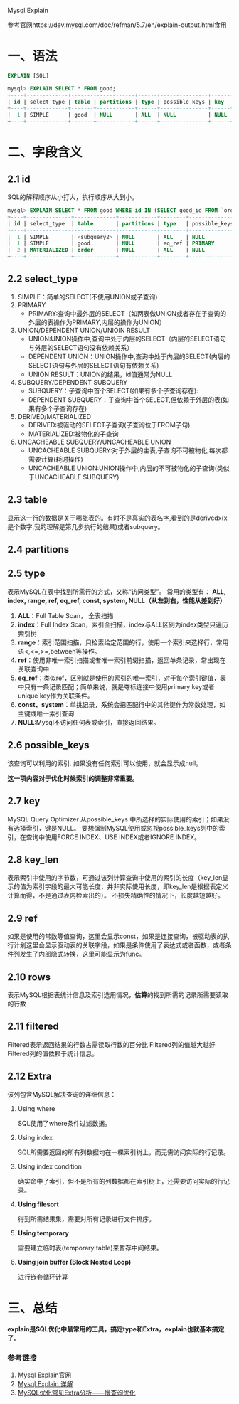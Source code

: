 Mysql Explain

参考官网https://dev.mysql.com/doc/refman/5.7/en/explain-output.html食用

# 一、语法

```sql
EXPLAIN [SQL]
```

```sql
mysql> EXPLAIN SELECT * FROM good;
+----+-------------+-------+------------+------+---------------+------+---------+------+------+----------+-------+
| id | select_type | table | partitions | type | possible_keys | key  | key_len | ref  | rows | filtered | Extra |
+----+-------------+-------+------------+------+---------------+------+---------+------+------+----------+-------+
|  1 | SIMPLE      | good  | NULL       | ALL  | NULL          | NULL | NULL    | NULL |    3 |   100.00 | NULL  |
+----+-------------+-------+------------+------+---------------+------+---------+------+------+----------+-------+
```



# 二、字段含义

## 2.1 id

SQL的解释顺序从小打大，执行顺序从大到小。

```sql
mysql> EXPLAIN SELECT * FROM good WHERE id IN (SELECT good_id FROM `order`);
+----+--------------+-------------+------------+--------+---------------+---------+---------+---------------------+------+----------+-------------+
| id | select_type  | table       | partitions | type   | possible_keys | key     | key_len | ref                 | rows | filtered | Extra       |
+----+--------------+-------------+------------+--------+---------------+---------+---------+---------------------+------+----------+-------------+
|  1 | SIMPLE       | <subquery2> | NULL       | ALL    | NULL          | NULL    | NULL    | NULL                | NULL |   100.00 | Using where |
|  1 | SIMPLE       | good        | NULL       | eq_ref | PRIMARY       | PRIMARY | 8       | <subquery2>.good_id |    1 |   100.00 | NULL        |
|  2 | MATERIALIZED | order       | NULL       | ALL    | NULL          | NULL    | NULL    | NULL                |    1 |   100.00 | NULL        |
+----+--------------+-------------+------------+--------+---------------+---------+---------+---------------------+------+----------+-------------+
```

## 2.2 select_type

1. SIMPLE：简单的SELECT(不使用UNION或子查询)
2. PRIMARY
   * PRIMARY:查询中最外层的SELECT（如两表做UNION或者存在子查询的外层的表操作为PRIMARY,内层的操作为UNION）
3. UNION/DEPENDENT UNION/UNIOIN RESULT
   * UNION:UNION操作中,查询中处于内层的SELECT（内层的SELECT语句与外层的SELECT语句没有依赖关系）
   * DEPENDENT UNION：UNION操作中,查询中处于内层的SELECT(内层的SELECT语句与外层的SELECT语句有依赖关系)
   * UNION RESULT：UNION的结果，id值通常为NULL
4. SUBQUERY/DEPENDENT SUBQUERY
   * SUBQUERY：子查询中首个SELECT(如果有多个子查询存在):
   * DEPENDENT SUBQUERY：子查询中首个SELECT,但依赖于外层的表(如果有多个子查询存在)
5. DERIVED/MATERIALIZED
   * DERIVED:被驱动的SELECT子查询(子查询位于FROM子句)
   * MATERIALIZED:被物化的子查询
6. UNCACHEABLE SUBQUERY/UNCACHEABLE UNION
   * UNCACHEABLE SUBQUERY:对于外层的主表,子查询不可被物化,每次都需要计算(耗时操作)
   * UNCACHEABLE UNION:UNION操作中,内层的不可被物化的子查询(类似于UNCACHEABLE SUBQUERY)

## 2.3 table

显示这一行的数据是关于哪张表的。有时不是真实的表名字,看到的是derivedx(x是个数字,我的理解是第几步执行的结果)或者subquery。

## 2.4 partitions

## 2.5 type

表示MySQL在表中找到所需行的方式，又称“访问类型”。
常用的类型有： **ALL, index, range, ref, eq_ref, const, system, NULL（从左到右，性能从差到好）**

1. **ALL**：Full Table Scan， 全表扫描
2. **index**：Full Index Scan，索引全扫描，index与ALL区别为index类型只遍历索引树
3. **range**：索引范围扫描，只检索给定范围的行，使用一个索引来选择行，常用语<,<=,>=,between等操作。
4. **ref**：使用非唯一索引扫描或者唯一索引前缀扫描，返回单条记录，常出现在关联查询中
5. **eq_ref**：类似ref，区别就是使用的索引的唯一索引，对于每个索引键值，表中只有一条记录匹配；简单来说，就是夺标连接中使用primary key或者unique key作为关联条件。
6. **const、system**：单挑记录，系统会把匹配行中的其他键作为常数处理，如主键或唯一索引查询
7. **NULL**:Mysql不访问任何表或索引，直接返回结果。

## 2.6 possible_keys

该查询可以利用的索引. 如果没有任何索引可以使用，就会显示成null。

**这一项内容对于优化时候索引的调整非常重要。**

## 2.7 key

MySQL Query Optimizer 从possible_keys 中所选择的实际使用的索引；如果没有选择索引，键是NULL。
要想强制MySQL使用或忽视possible_keys列中的索引，在查询中使用FORCE INDEX、USE INDEX或者IGNORE INDEX。

## 2.8 key_len

表示索引中使用的字节数，可通过该列计算查询中使用的索引的长度（key_len显示的值为索引字段的最大可能长度，并非实际使用长度，即key_len是根据表定义计算而得，不是通过表内检索出的）。
不损失精确性的情况下，长度越短越好。

## 2.9 ref

如果是使用的常数等值查询，这里会显示const，如果是连接查询，被驱动表的执行计划这里会显示驱动表的关联字段，如果是条件使用了表达式或者函数，或者条件列发生了内部隐式转换，这里可能显示为func。

## 2.10 rows

 表示MySQL根据表统计信息及索引选用情况，**估算**的找到所需的记录所需要读取的行数

## 2.11 filtered

Filtered表示返回结果的行数占需读取行数的百分比 Filtered列的值越大越好 Filtered列的值依赖于统计信息。

## 2.12 Extra

该列包含MySQL解决查询的详细信息：

1. Using where

   SQL使用了where条件过滤数据。

2. Using index

   SQL所需要返回的所有列数据均在一棵索引树上，而无需访问实际的行记录。

3. Using index condition

   确实命中了索引，但不是所有的列数据都在索引树上，还需要访问实际的行记录。

4. **Using filesort**

   得到所需结果集，需要对所有记录进行文件排序。

5. **Using temporary**

   需要建立临时表(temporary table)来暂存中间结果。

6. **Using join buffer (Block Nested Loop)**

   进行嵌套循环计算

   

# 三、总结

**explain是SQL优化中最常用的工具，搞定type和Extra，explain也就基本搞定了。**



### 参考链接

1. [Mysql Explain官网](https://dev.mysql.com/doc/refman/5.7/en/explain-output.html#explain_rows)
2. [Mysql Explain 详解](http://www.cnitblog.com/aliyiyi08/archive/2008/09/09/48878.html)
3. [MySQL优化常见Extra分析——慢查询优化](https://www.cnblogs.com/linjiqin/p/11254247.html)
